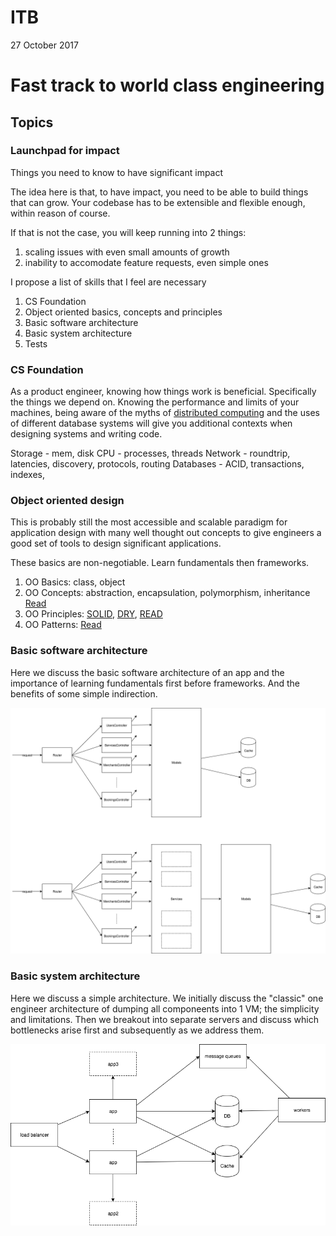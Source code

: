    
# ITB
27 October 2017
# Fast track to world class engineering

## Topics
### Launchpad for impact
Things you need to know to have significant impact

The idea here is that, to have impact, you need to be able to build things that can grow. Your codebase has to be extensible and flexible enough, within reason of course.

If that is not the case, you will keep running into 2 things:

1) scaling issues with even small amounts of growth
2) inability to accomodate feature requests, even simple ones

I propose a list of skills that I feel are necessary

1) CS Foundation
2) Object oriented basics, concepts and principles
3) Basic software architecture
4) Basic system architecture
5) Tests

### CS Foundation

As a product engineer, knowing how things work is beneficial. Specifically the things we depend on. Knowing the performance and limits of your machines, being aware of the myths of [distributed computing](https://en.wikipedia.org/wiki/Fallacies_of_distributed_computing) and the uses of different database systems will give you additional contexts when designing systems and writing code.

Storage - mem, disk
CPU - processes, threads
Network - roundtrip, latencies, discovery, protocols, routing
Databases - ACID, transactions, indexes,

### Object oriented design

This is probably still the most accessible and scalable paradigm for application design with many well thought out concepts to give engineers a good set of tools to design significant applications.

These basics are non-negotiable. Learn fundamentals then frameworks.

1) OO Basics: class, object
2) OO Concepts: abstraction, encapsulation, polymorphism, inheritance [Read](https://en.wikipedia.org/wiki/Object-oriented_programming)
3) OO Principles: [SOLID](https://en.wikipedia.org/wiki/SOLID_(object-oriented_design)), [DRY](https://en.wikipedia.org/wiki/Don%27t_repeat_yourself), [READ](https://en.wikipedia.org/wiki/Object-oriented_programming#SOLID_and_GRASP_guidelines)
4) OO Patterns: [Read](http://www.blackwasp.co.uk/gofpatterns.aspx)


### Basic software architecture

Here we discuss the basic software architecture of an app and the importance of learning fundamentals first before frameworks. And the benefits of some simple indirection.

![basic software architecture](images/basic_software_architecture.png)

### Basic system architecture

Here we discuss a simple architecture. We initially discuss the "classic" one engineer architecture of dumping all componeents into 1 VM; the simplicity and limitations. Then we breakout into separate servers and discuss which bottlenecks arise first and subsequently as we address them.

![basic system architecture](images/basic_system_architecture.png)
